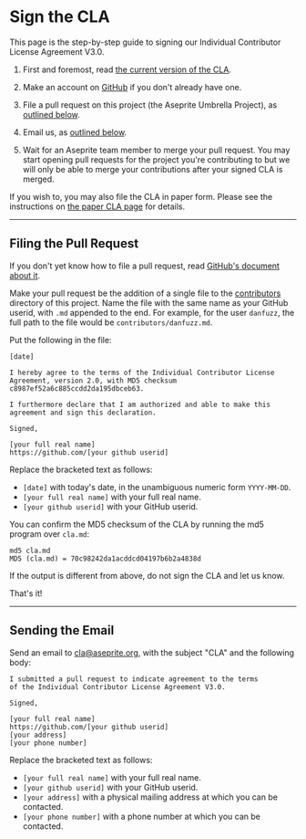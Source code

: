 Sign the CLA
============

This page is the step-by-step guide to signing our Individual
Contributor License Agreement V3.0.

1. First and foremost, read [the current version of the CLA](cla.md).

2. Make an account on [GitHub](https://github.com/) if you don't already
   have one.

3. File a pull request on this project (the Aseprite Umbrella
   Project), as [outlined below](#filing-the-pull-request).

4. Email us, as [outlined below](#sending-the-email).

5. Wait for an Aseprite team member to merge your pull request. You may start
   opening pull requests for the project you're contributing to but we will
   only be able to merge your contributions after your signed CLA is merged.

If you wish to, you may also file the CLA in paper form. Please
see the instructions on [the paper CLA page](sign-cla-paper.md)
for details.

* * * * * * * * * * * * * * * * * * * * * * * * * * * * * * * *

Filing the Pull Request
-----------------------

If you don't yet know how to file a pull request, read [GitHub's
document about it](https://help.github.com/articles/using-pull-requests).

Make your pull request be the addition of a single file to the
[contributors](contributors) directory of this project. Name the file
with the same name as your GitHub userid, with `.md` appended to the
end. For example, for the user `danfuzz`, the full path to the file
would be `contributors/danfuzz.md`.

Put the following in the file:

```
[date]

I hereby agree to the terms of the Individual Contributor License
Agreement, version 2.0, with MD5 checksum
c8987ef52a6c885ccdd2da195dbceb63.

I furthermore declare that I am authorized and able to make this
agreement and sign this declaration.

Signed,

[your full real name]
https://github.com/[your github userid]
```

Replace the bracketed text as follows:

* `[date]` with today's date, in the unambiguous numeric form `YYYY-MM-DD`.
* `[your full real name]` with your full real name.
* `[your github userid]` with your GitHub userid.

You can confirm the MD5 checksum of the CLA by running the md5 program over `cla.md`:

```
md5 cla.md
MD5 (cla.md) = 70c98242da1acddcd04197b6b2a4838d
```

If the output is different from above, do not sign the CLA and let us know.

That's it!

* * * * * * * * * * * * * * * * * * * * * * * * * * * * * * * *

Sending the Email
-----------------

Send an email to [cla@aseprite.org](mailto:cla@aseprite.org),
with the subject "CLA" and the following body:

```
I submitted a pull request to indicate agreement to the terms
of the Individual Contributor License Agreement V3.0.

Signed,

[your full real name]
https://github.com/[your github userid]
[your address]
[your phone number]
```

Replace the bracketed text as follows:

* `[your full real name]` with your full real name.
* `[your github userid]` with your GitHub userid.
* `[your address]` with a physical mailing address at which you can be contacted.
* `[your phone number]` with a phone number at which you can be contacted.
